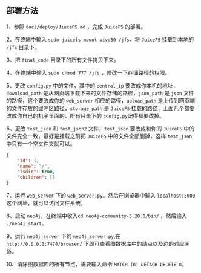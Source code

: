 ## 部署方法

1、参照 `docs/deploy/JiuceFS.md` ，完成 `JuiceFS` 的部署。

2、在终端中输入 `sudo juicefs mount vivo50 /jfs`，将 `JuiceFS` 挂载到本地的 `/jfs` 目录下。

3、把 `final_code` 目录下的所有文件拷贝下来。

4、在终端中输入 `sudo chmod 777 /jfs` ，修改一下存储路径的权限。

5、更改 `config.py` 中的文件，其中的 `central_ip` 要改成你本机的地址，`download_path` 是从网页端下载下来的文件存储的路径，`json_path` 是 `json` 文件的路径，这个要改成你的 `web_server` 相应的路径，`upload_path` 是上传到网页端的文件存放的缓冲区路径，`storage_path` 是 `JuiceFS` 挂载的路径，上面几个都要改成你自己的机子里面的，所有目录下的 `config.py`记得都要改掉。

6、更改 `test_json` 和  `test_json2` 文件，`test_json`  要改成和你的 `JuiceFS` 中的文件完全一致，最好是挂载之前把 `JuiceFS` 中的文件全部删掉，这样 `test_json` 中只有一个空文件夹就可以。

```json
{
    "id": 1,
    "name": "/",
    "isdir": true,
    "children": []
}
```

7、运行 `web_server` 下的 `web_server.py`。然后在浏览器中输入 `localhost:5000` 这个网址，就可以访问文件系统。

8、启动 `neo4j`，在终端中收入`cd neo4j-community-5.20.0/bin/` ，然后输入 `./neo4j start`。

9、运行 `neo4j_server` 下的 `neo4j_server.py`,在 `http://0.0.0.0:7474/browser/` 下即可查看图数据库中的结点以及边的对应关系。

10、清除图数据库的所有节点，需要输入命令 `MATCH (n) DETACH DELETE n`。

